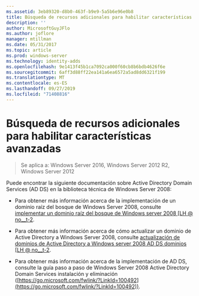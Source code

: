 ```yaml
---
ms.assetid: 3eb89320-d8b0-463f-b9e9-5a5b6e96e0b8
title: Búsqueda de recursos adicionales para habilitar características avanzadas
description: ''
author: MicrosoftGuyJFlo
ms.author: joflore
manager: mtillman
ms.date: 05/31/2017
ms.topic: article
ms.prod: windows-server
ms.technology: identity-adds
ms.openlocfilehash: 9e1413f45b1ca7092ca000f60cb8b6bdb4626f6e
ms.sourcegitcommit: 6aff3d88ff22ea141a6ea6572a5ad8dd6321f199
ms.translationtype: MT
ms.contentlocale: es-ES
ms.lasthandoff: 09/27/2019
ms.locfileid: "71408816"
---
```

# <a name="finding-additional-resources-for-enabling-advanced-features"></a>Búsqueda de recursos adicionales para habilitar características avanzadas

>Se aplica a: Windows Server 2016, Windows Server 2012 R2, Windows Server 2012

Puede encontrar la siguiente documentación sobre Active Directory Domain Services (AD DS) en la biblioteca técnica de Windows Server 2008:  
  
-   Para obtener más información acerca de la implementación de un dominio raíz del bosque de Windows Server 2008, consulte [implementar un dominio raíz del bosque de Windows server 2008 \[LH @ no__t-2](assetId:///92406e8d-dc1c-4740-a00a-2c4032896dd1).  
  
-   Para obtener más información acerca de cómo actualizar un dominio de Active Directory a Windows Server 2008, consulte [actualización de dominios de Active Directory a Windows server 2008 AD DS dominios \[LH @ no__t-2](assetId:///9c91be5f-df14-40b2-b176-2b1852a51e61).  
  
-   Para obtener más información acerca de la implementación de AD DS, consulte la guía paso a paso de Windows Server 2008 Active Directory Domain Services instalación y eliminación ([https://go.microsoft.com/fwlink/?LinkId=100492](https://go.microsoft.com/fwlink/?LinkId=100492)).  
  


